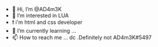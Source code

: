 - 👋 Hi, I’m @AD4m3K
- 👀 I’m interested in LUA
- ❗ i'm html and css developer
- 🌱 I’m currently learning ...
- 📫 How to reach me ...  dc  .Definitely not AD4m3K#5497
